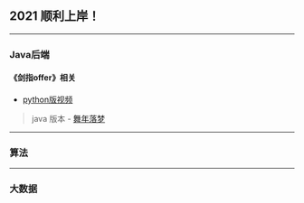 ## 2021 顺利上岸！

---
### Java后端
#### 《剑指offer》相关
- [python版视频](https://www.bilibili.com/video/av64288683)
> java 版本
        - [舞年落梦](https://space.bilibili.com/319540330?spm_id_from=333.788.b_765f7570696e666f.1)

---
### 算法


---
### 大数据
